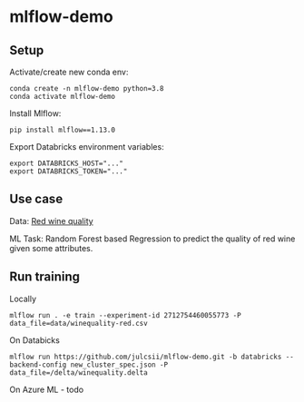 # mlflow-demo

## Setup
Activate/create new conda env:
```
conda create -n mlflow-demo python=3.8
conda activate mlflow-demo
```

Install Mlflow:
```
pip install mlflow==1.13.0
```

Export Databricks environment variables:
```
export DATABRICKS_HOST="..."
export DATABRICKS_TOKEN="..."
```

## Use case

Data: [Red wine quality](https://archive.ics.uci.edu/ml/machine-learning-databases/wine-quality/)

ML Task: Random Forest based Regression to predict the quality of red wine given some attributes.


## Run training 

Locally
```
mlflow run . -e train --experiment-id 2712754460055773 -P data_file=data/winequality-red.csv
```

On Databicks
```
mlflow run https://github.com/julcsii/mlflow-demo.git -b databricks --backend-config new_cluster_spec.json -P data_file=/delta/winequality.delta
```

On Azure ML - todo